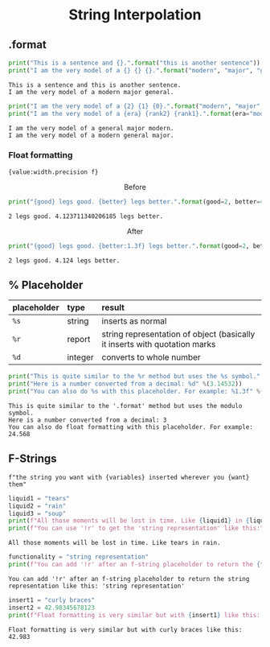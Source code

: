 # <div align="center">String Interpolation</div>

## .format


```python
print("This is a sentence and {}.".format("this is another sentence"))
print("I am the very model of a {} {} {}.".format("modern", "major", "general"))
```

    This is a sentence and this is another sentence.
    I am the very model of a modern major general.



```python
print("I am the very model of a {2} {1} {0}.".format("modern", "major", "general"))
print("I am the very model of a {era} {rank2} {rank1}.".format(era="modern", rank1="major", rank2="general"))
```

    I am the very model of a general major modern.
    I am the very model of a modern general major.


### Float formatting
`{value:width.precision f}`

<div align="center">Before</div>


```python
print("{good} legs good. {better} legs better.".format(good=2, better=400/97))
```

    2 legs good. 4.123711340206185 legs better.


<div align="center">After</div>


```python
print("{good} legs good. {better:1.3f} legs better.".format(good=2, better=400/97))
```

    2 legs good. 4.124 legs better.


## % Placeholder
|placeholder|type|result|
|:--|:--|:--|
|`%s`|string|inserts as normal|
|`%r`|report|string representation of object (basically it inserts with quotation marks|
|`%d`|integer|converts to whole number|


```python
print("This is quite similar to the %r method but uses the %s symbol." %(".format", "modulo"))
print("Here is a number converted from a decimal: %d" %(3.14532))
print("You can also do %s with this placeholder. For example: %1.3f" %("float formatting", 24.56811097412))
```

    This is quite similar to the '.format' method but uses the modulo symbol.
    Here is a number converted from a decimal: 3
    You can also do float formatting with this placeholder. For example: 24.568


## F-Strings
`f"the string you want with {variables} inserted wherever you {want} them"`


```python
liquid1 = "tears"
liquid2 = "rain"
liquid3 = "soup"
print(f"All those moments will be lost in time. Like {liquid1} in {liquid2}.")
print(f"You can use '!r' to get the 'string representation' like this:")
```

    All those moments will be lost in time. Like tears in rain.



```python
functionality = "string representation"
print(f"You can add '!r' after an f-string placeholder to return the {functionality} like this: {functionality!r}")
```

    You can add '!r' after an f-string placeholder to return the string representation like this: 'string representation'



```python
insert1 = "curly braces"
insert2 = 42.98345678123
print(f"Float formatting is very similar but with {insert1} like this: {insert2:{0}.{3}f}")
```

    Float formatting is very similar but with curly braces like this: 42.983



```python

```
